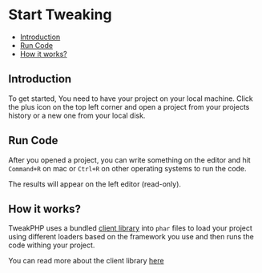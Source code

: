# Start Tweaking

- [Introduction](#introduction)
- [Run Code](#run-code)
- [How it works?](#how-it-works)

## Introduction

To get started, You need to have your project on your local machine. Click the plus icon on the top left corner and open a project from your projects history or a new one from your local disk.

## Run Code

After you opened a project, you can write something on the editor and hit `Command+R` on mac or `Ctrl+R` on other operating systems to run the code.

The results will appear on the left editor (read-only).

## How it works?

TweakPHP uses a bundled [client library](https://github.com/tweakphp/client) into `phar` files to load your project using different loaders based on the framework you use and then runs the code withing your project.

You can read more about the client library [here](./client.md)